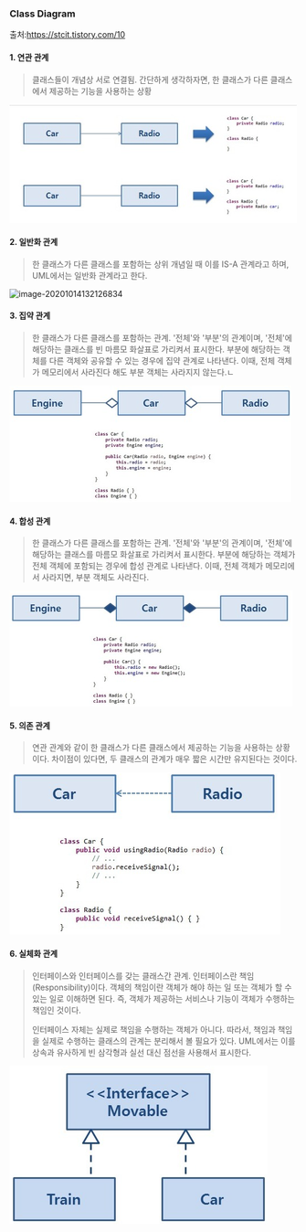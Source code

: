 ### Class Diagram

출처:https://stcit.tistory.com/10

#### 1. 연관 관계

> 클래스들이 개념상 서로 연결됨. 간단하게 생각하자면, 한 클래스가 다른 클래스에서 제공하는 기능을 사용하는 상황

![image-1](https://github.com/kore207/TIL/blob/master/ETC/cd1.png)

#### 2. 일반화 관계

>한 클래스가 다른 클래스를 포함하는 상위 개념일 때 이를 IS-A 관계라고 하며, UML에서는 일반화 관계라고 한다.

![image-20201014132126834](C:\Users\CEO\Desktop\Git_repo\ETC\cd2.png)

#### 3. 집약 관계

> 한 클래스가 다른 클래스를 포함하는 관계. '전체'와 '부분'의 관계이며, '전체'에 해당하는 클래스를 빈 마름모 화살표로 가리켜서 표시한다. 부분에 해당하는 객체를 다른 객체와 공유할 수 있는 경우에 집약 관계로 나타낸다. 이때, 전체 객체가 메모리에서 사라진다 해도 부분 객체는 사라지지 않는다.ㄴ

![image-20201014132208035](https://github.com/kore207/TIL/blob/master/ETC/cd3.png)

#### 4. 합성 관계

> 한 클래스가 다른 클래스를 포함하는 관계. '전체'와 '부분'의 관계이며, '전체'에 해당하는 클래스를 마름모 화살표로 가리켜서 표시한다. 부분에 해당하는 객체가 전체 객체에 포함되는 경우에 합성 관계로 나타낸다. 이때, 전체 객체가 메모리에서 사라지면, 부분 객체도 사라진다.

![image-20201014132243064](https://github.com/kore207/TIL/blob/master/ETC/cd4.png)

#### 5. 의존 관계

> 연관 관계와 같이 한 클래스가 다른 클래스에서 제공하는 기능을 사용하는 상황이다. 차이점이 있다면, 두 클래스의 관계가 매우 짧은 시간만 유지된다는 것이다.

![image-20201014132318150](https://github.com/kore207/TIL/blob/master/ETC/cd5.png)

#### 6. 실체화 관계

> 인터페이스와 인터페이스를 갖는 클래스간 관계. 인터페이스란 책임(Responsibility)이다. 객체의 책임이란 객체가 해야 하는 일 또는 객체가 할 수 있는 일로 이해하면 된다. 즉, 객체가 제공하는 서비스나 기능이 객체가 수행하는 책임인 것이다.
>
>  인터페이스 자체는 실제로 책임을 수행하는 객체가 아니다. 따라서, 책임과 책임을 실제로 수행하는 클래스의 관계는 분리해서 볼 필요가 있다. UML에서는 이를 상속과 유사하게 빈 삼각형과 실선 대신 점선을 사용해서 표시한다.

![image-20201014132358614](https://github.com/kore207/TIL/blob/master/ETC/cd6.png)

